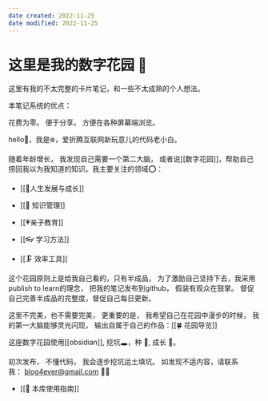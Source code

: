 ```yaml
---
date created: 2022-11-25
date modified: 2022-11-25
---
```

# 这里是我的数字花园 💖


这里有我的不太完整的卡片笔记，和一些不太成熟的个人想法。

本笔记系统的优点：

花费为零。 
便于分享。
方便在各种屏幕端浏览。 


hello👋，我是❄️，爱折腾互联网新玩意儿的代码老小白。

随着年龄增长， 我发现自己需要一个第二大脑， 或者说[[数字花园]]，帮助自己捞回我以为我知道的知识。我主要关注的领域⭕：

- [[🌈人生发展与成长]]
-  [[🧀 知识管理]]
- [[💗亲子教育]]
-    [[👓 学习方法]]

-   [[🗜 效率工具]]




这个花园原则上是给我自己看的，只有半成品， 为了激励自己坚持下去，我采用publish to learn的理念， 把我的笔记发布到github， 假装有观众在鼓掌。 督促自己完善半成品的完整度，督促自己每日更新。

这里不完美，也不需要完美， 更重要的是， 我希望自己在花园中漫步的时候， 我的第一大脑能够灵光闪现， 输出自属于自己的作品：[[🍀 花园导览]]

这座数字花园使用[[obsidian]], 挖坑🕳，种 🌱, 成长 🌲。

初次发布， 不懂代码， 我会逐步挖坑运土填坑。 如发现不适内容，请联系我： [blog4ever@gmail.com](mailto:blog4ever@gmail.com) 🦀🦀

-   [[🧰 本库使用指南]]

